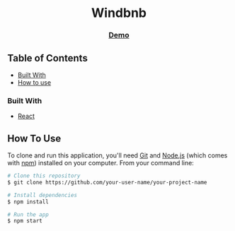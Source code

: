<!-- Please update value in the {}  -->

<h1 align="center">Windbnb</h1>

<div align="center">
  <h3>
    <a href="https://windbnb2021.netlify.app/">
      Demo
    </a>
</div>

<!-- TABLE OF CONTENTS -->

## Table of Contents

- [Built With](#built-with)
- [How to use](#how-to-use)

### Built With

<!-- This section should list any major frameworks that you built your project using. Here are a few examples.-->

- [React](https://reactjs.org/)

## How To Use

<!-- Example: -->

To clone and run this application, you'll need [Git](https://git-scm.com) and [Node.js](https://nodejs.org/en/download/) (which comes with [npm](http://npmjs.com)) installed on your computer. From your command line:

```bash
# Clone this repository
$ git clone https://github.com/your-user-name/your-project-name

# Install dependencies
$ npm install

# Run the app
$ npm start
```

